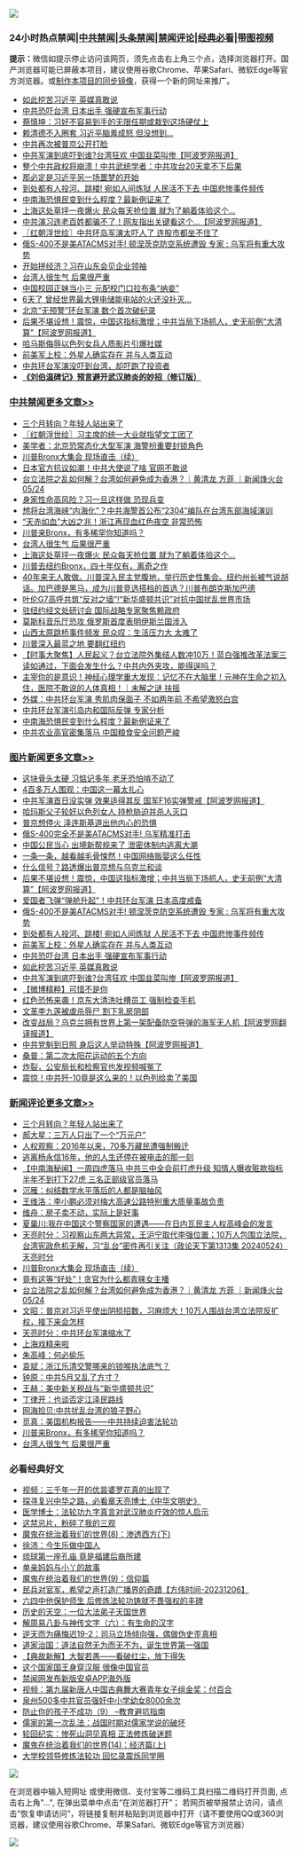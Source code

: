 ![](https://raw.githubusercontent.com/jsvpn/jsproxy/dev/64photo/fqnews-qr.jpg)

<div id="tt">
<h3>24小时热点禁闻|<a href="#%E4%B8%AD%E5%85%B1%E7%A6%81%E9%97%BB%E6%9B%B4%E5%A4%9A%E6%96%87%E7%AB%A0">中共禁闻</a>|<a href="#%E5%9B%BE%E7%89%87%E6%96%B0%E9%97%BB%E6%9B%B4%E5%A4%9A%E6%96%87%E7%AB%A0">头条禁闻</a>|<a href="#%E6%96%B0%E9%97%BB%E8%AF%84%E8%AE%BA%E6%9B%B4%E5%A4%9A%E6%96%87%E7%AB%A0">禁闻评论|<a href="#%E5%BF%85%E7%9C%8B%E7%BB%8F%E5%85%B8%E5%A5%BD%E6%96%87">经典必看</a>|<a href="https://9290254.xyz/3" target="_blank">带图视频</a></h3>
<div><b>提示：</b>微信如提示停止访问该网页，须先点击右上角三个点，选择浏览器打开。国产浏览器可能已屏蔽本项目，建议使用谷歌Chrome、苹果Safari、微软Edge等官方浏览器。或<a href="%E5%88%B6%E4%BD%9Cgit%E7%A6%81%E9%97%BB%E9%95%9C%E5%83%8F.md">制作本项目的同步镜像</a>，获得一个新的网址来推广。</div>
<ul>

<li><a href="/topimagenews/20240524/2040848.md">如此挖苦习近平 英媒真敢说</a></li>
<li><a href="/topimagenews/20240524/2040870.md">中共恐吓台湾 日本出手 强硬宣布军事行动</a></li>
<li><a href="/comments/20240524/2040767.md">蔡慎坤：习好不容易到手的无限任期或栽到这场硬仗上</a></li>
<li><a href="/comments/20240524/2040859.md">赖清德不入圈套 习近平脑羞成怒 但没想到…</a></li>
<li><a href="/ssgc/20240524/2040949.md">中共再次被普京公开打脸</a></li>
<li><a href="/topimagenews/20240524/2040760.md">中共军演到底吓到谁?台湾狂欢 中国韭菜叫惨【阿波罗网报道】</a></li>
<li><a href="/cbnews/20240524/2040765.md">整个中共政权将崩溃！中共武统学者：中共攻台20天拿不下后果</a></li>
<li><a href="/comments/20240524/2040860.md">那必定是习近平另一场噩梦的开始</a></li>
<li><a href="/topimagenews/20240524/2040925.md">到处都有人投河、跳楼! 宛如人间炼狱 人民活不下去 中国悲惨事件频传</a></li>
<li><a href="/cbnews/20240524/2040929.md">中南海恐惧民变到什么程度？最新例证来了</a></li>
<li><a href="/cbnews/20240525/2041076.md">上海这处草坪一夜爆火 民众每天抢位置 就为了躺着体验这个…</a></li>
<li><a href="/cnnews/20240524/2040804.md">中共演习连老百姓都骗不了！网友指出关键看这个...【阿波罗网报道】</a></li>
<li><a href="/cbnews/20240524/2040753.md">〖红朝浮世绘〗中共环岛军演太吓人了 连股市都坐不住了</a></li>
<li><a href="/topimagenews/20240524/2040926.md">俄S-400不是美ATACMS对手! 顿涅茨克防空系统遭毁 专家 : 乌军将有重大攻势</a></li>
<li><a href="/baitai/20240525/2041057.md">开始拼经济？习在山东会见企业领袖</a></li>
<li><a href="/comments/20240525/2041080.md">台湾人很生气 后果很严重</a></li>
<li><a href="/cbnews/20240524/2040812.md">中国校园正妹当小三 元配校门口拉布条“纳妾”</a></li>
<li><a href="/cnnews/20240524/2040862.md">6天了 曾经世界最大锂电储能电站的火还没扑灭…</a></li>
<li><a href="/cbnews/20240524/2040787.md">北京“无预警”环台军演 数个首次破纪录</a></li>
<li><a href="/topimagenews/20240525/2041106.md">后果不堪设想！震惊，中国这指标激增；中共当局下场抓人，史无前例“大清算”【阿波罗网报道】</a></li>
<li><a href="/ccpdope/20240524/2040950.md">哈马斯侮辱以色列女兵人质影片引爆社媒</a></li>
<li><a href="/topimagenews/20240524/2040924.md">前美军上校：外星人确实存在 并与人类互动</a></li>
<li><a href="/ccpdope/20240524/2040920.md">中共环台军演没吓到台湾，却吓跑了投资者</a></li>
<li><b><a href="/comments/20200207/1272816.md" target="_blank">《刘伯温碑记》预言避开武汉肺炎的妙招（修订版）</a></b></li>
</ul>
</div>

<div class="catlist">
<h3><a href="/cbnews/" target="_blank">中共禁闻</a><span><a href="/cbnews/" target="_blank" rel="nofollow">更多文章>></a></span></h3>
<ul>
<li><a href="/comments/20240525/2041248.md" target="_blank">三个月转向？年轻人站出来了</a></li>
<li><a href="/cbnews/20240525/2041235.md" target="_blank">〖红朝浮世绘〗习主席的统一大业就指望文工团了</a></li>
<li><a href="/cbnews/20240525/2041200.md" target="_blank">美学者：北京恐常态化大型军演 海警扮重要封锁角色</a></li>
<li><a href="/comments/20240525/2041195.md" target="_blank">川普Bronx大集会 现场直击（续）</a></li>
<li><a href="/cbnews/20240525/2041180.md" target="_blank">日本官方抗议如潮！中共大使说了啥 官网不敢说</a></li>
<li><a href="/comments/20240525/2041174.md" target="_blank">台立法院之乱如何解？台湾如何避免成为香港？｜黄清龙 方菲 ｜新闻烽火台 05/24</a></li>
<li><a href="/cbnews/20240525/2041137.md" target="_blank">身家性命高风险？习一旦这样做 恐现兵变</a></li>
<li><a href="/cbnews/20240525/2041108.md" target="_blank">想将台湾海峡“内海化”？中共海警首公布“2304”编队在台湾东部海域演训</a></li>
<li><a href="/cbnews/20240525/2041107.md" target="_blank">“天赤如血”大凶之兆！浙江再现血红色夜空 非常恐怖</a></li>
<li><a href="/comments/20240525/2041102.md" target="_blank">川普来Bronx，有多稀罕你知道吗？</a></li>
<li><a href="/comments/20240525/2041080.md" target="_blank">台湾人很生气 后果很严重</a></li>
<li><a href="/cbnews/20240525/2041076.md" target="_blank">上海这处草坪一夜爆火 民众每天抢位置 就为了躺着体验这个…</a></li>
<li><a href="/comments/20240525/2041039.md" target="_blank">川普去纽约Bronx，四十年仅有，离奇之作</a></li>
<li><a href="/comments/20240524/2040989.md" target="_blank">40年来无人敢做。川普深入民主党腹地，举行历史性集会。纽约州长被气说胡话。加巴德是黑马，成为川普竞选搭档的首选？川普布朗克斯加巴德</a></li>
<li><a href="/cbnews/20240524/2040979.md" target="_blank">叶伦G7高呼共筑“反对之墙”!“新华盛顿共识”对抗中国扰乱世界市场</a></li>
<li><a href="/cbnews/20240524/2040978.md" target="_blank">驻纽约经文处研讨会 国际战略专家聚焦赖政府</a></li>
<li><a href="/cbnews/20240524/2040977.md" target="_blank">莫斯科音乐厅恐攻 俄罗斯首度表明伊斯兰国涉入</a></li>
<li><a href="/cbnews/20240524/2040964.md" target="_blank">山西太原跳桥事件频发 民众叹：生活压力大 太难了</a></li>
<li><a href="/comments/20240524/2040952.md" target="_blank">川普深入最蓝之地 要翻红纽约</a></li>
<li><a href="/comments/20240524/2040947.md" target="_blank">【时事大聚焦】人民起义？台立法院外集结人数冲10万！蓝白强推改革法案三读如通过，下面会发生什么？中共内外夹攻，能得逞吗？</a></li>
<li><a href="/comments/20240524/2040934.md" target="_blank">主宰你的是意识！神经心理学重大发现：记忆不在大脑里！元神在生命之初入住，医院不敢说的人体真相！｜未解之谜 扶摇</a></li>
<li><a href="/cbnews/20240524/2040931.md" target="_blank">外媒：中共环台军演 秀肌肉保面子 不如两年前 不希望激怒白宫</a></li>
<li><a href="/cbnews/20240524/2040930.md" target="_blank">中共环台军演引岛内和国际反弹 专家分析</a></li>
<li><a href="/cbnews/20240524/2040929.md" target="_blank">中南海恐惧民变到什么程度？最新例证来了</a></li>
<li><a href="/cbnews/20240524/2040928.md" target="_blank">中共农业高官密集落马 中国粮食安全问题严峻</a></li>

</ul>
</div>
<div class="catlist">
<h3><a href="/topimagenews/" target="_blank">图片新闻</a><span><a href="/topimagenews/" target="_blank" rel="nofollow">更多文章>></a></span></h3>
<ul>
<li><a href="/topimagenews/20240525/2041243.md" target="_blank">这块骨头太硬 习惦记多年 老牙恐怕啃不动了</a></li>
<li><a href="/topimagenews/20240525/2041242.md" target="_blank">4百多万人围观：中国这一幕太扎心</a></li>
<li><a href="/topimagenews/20240525/2041223.md" target="_blank">中共军演首日没实弹 效果适得其反 国军F16实弹警戒【阿波罗网报道】</a></li>
<li><a href="/topimagenews/20240525/2041179.md" target="_blank">哈玛斯父子轮奸以色列女人 持枪胁迫并杀人灭口</a></li>
<li><a href="/topimagenews/20240525/2041178.md" target="_blank">普京想停火 泽连斯基道出他内心的恐惧</a></li>
<li><a href="/topimagenews/20240525/2041177.md" target="_blank">俄S-400完全不是美ATACMS对手! 乌军精准打击</a></li>
<li><a href="/topimagenews/20240525/2041160.md" target="_blank">中国公民当心 出境新帮规来了 泄密体制内逃离大潮</a></li>
<li><a href="/topimagenews/20240525/2041159.md" target="_blank">一条一条，越看越毛骨悚然！中国网络贩婴这么任性</a></li>
<li><a href="/topimagenews/20240525/2041136.md" target="_blank">什么信号？路透爆出普京想与乌克兰和谈</a></li>
<li><a href="/topimagenews/20240525/2041106.md" target="_blank">后果不堪设想！震惊，中国这指标激增；中共当局下场抓人，史无前例“大清算”【阿波罗网报道】</a></li>
<li><a href="/topimagenews/20240525/2041105.md" target="_blank">爱国者飞弹“弹舱升起”！中共环台军演 日本高度戒备</a></li>
<li><a href="/topimagenews/20240524/2040926.md" target="_blank">俄S-400不是美ATACMS对手! 顿涅茨克防空系统遭毁 专家 : 乌军将有重大攻势</a></li>
<li><a href="/topimagenews/20240524/2040925.md" target="_blank">到处都有人投河、跳楼! 宛如人间炼狱 人民活不下去 中国悲惨事件频传</a></li>
<li><a href="/topimagenews/20240524/2040924.md" target="_blank">前美军上校：外星人确实存在 并与人类互动</a></li>
<li><a href="/topimagenews/20240524/2040870.md" target="_blank">中共恐吓台湾 日本出手 强硬宣布军事行动</a></li>
<li><a href="/topimagenews/20240524/2040848.md" target="_blank">如此挖苦习近平 英媒真敢说</a></li>
<li><a href="/topimagenews/20240524/2040760.md" target="_blank">中共军演到底吓到谁?台湾狂欢 中国韭菜叫惨【阿波罗网报道】</a></li>
<li><a href="/topimagenews/20240524/2040731.md" target="_blank">【微博精粹】可惜不是你</a></li>
<li><a href="/topimagenews/20240524/2040730.md" target="_blank">红色恐怖来袭！京东大清洗吐槽员工 强制检查手机</a></li>
<li><a href="/topimagenews/20240524/2040714.md" target="_blank">文革李九莲被虐杀辱尸 割下乳房阴部</a></li>
<li><a href="/topimagenews/20240524/2040713.md" target="_blank">改变战局？乌克兰拥有世界上第一架配备防空导弹的海军无人机【阿波罗网翻译报道】</a></li>
<li><a href="/topimagenews/20240524/2040712.md" target="_blank">中共党魁到日照 身后这人举动特殊【阿波罗网报道】</a></li>
<li><a href="/topimagenews/20240524/2040696.md" target="_blank">桑普：第二次太阳花运动的五个方向</a></li>
<li><a href="/topimagenews/20240524/2040695.md" target="_blank">炸裂，公安局长和检察官也发视频喊冤了</a></li>
<li><a href="/topimagenews/20240524/2040678.md" target="_blank">震惊！中共歼-10竟是这么来的！以色列给卖了美国</a></li>

</ul>
</div>
<div class="catlist">
<h3><a href="/comments/" target="_blank">新闻评论</a><span><a href="/comments/" target="_blank" rel="nofollow">更多文章>></a></span></h3>
<ul>
<li><a href="/comments/20240525/2041248.md" target="_blank">三个月转向？年轻人站出来了</a></li>
<li><a href="/comments/20240525/2041247.md" target="_blank">郝大星：三万人只出了一个“万元户”</a></li>
<li><a href="/comments/20240525/2041246.md" target="_blank">人权观察：2016年以来，70多万藏民遭强制搬迁</a></li>
<li><a href="/comments/20240525/2041245.md" target="_blank">逃离杨永信16年，他的人生还停在被电击的那一刻</a></li>
<li><a href="/comments/20240525/2041222.md" target="_blank">【中南海秘闻】一周四虎落马 中共三中全会前打虎升级 知情人曝收赃款指标 半年不到打下27虎 三名正部级官员落马</a></li>
<li><a href="/comments/20240525/2041208.md" target="_blank">沉雁：纠结数学水平落后的人都是脑抽风</a></li>
<li><a href="/comments/20240525/2041207.md" target="_blank">王维洛：李小鹏必须对梅大高速公路特别重大质量事故负责</a></li>
<li><a href="/comments/20240525/2041206.md" target="_blank">维舟：房子卖不动，实际上是好事</a></li>
<li><a href="/comments/20240525/2041205.md" target="_blank">夏巢川:我在中国这个警察国家的遭遇——在日内瓦民主人权高峰会的发言</a></li>
<li><a href="/comments/20240525/2041198.md" target="_blank">天亮时分：习视察山东两大异常，王沪宁取代李强位置；10万人包围立法院，台湾宪政危机无解，习“乱台”密件再引关注（政论天下第1313集 20240524）天亮时分</a></li>
<li><a href="/comments/20240525/2041195.md" target="_blank">川普Bronx大集会 现场直击（续）</a></li>
<li><a href="/comments/20240525/2041182.md" target="_blank">竟有这等“好处”！贪官为什么都青睐女主播</a></li>
<li><a href="/comments/20240525/2041174.md" target="_blank">台立法院之乱如何解？台湾如何避免成为香港？｜黄清龙 方菲 ｜新闻烽火台 05/24</a></li>
<li><a href="/comments/20240525/2041157.md" target="_blank">文昭：普京对习近平使出阴损招数，习麻烦大！10万人围战台湾立法院反扩权，接下来会怎样</a></li>
<li><a href="/comments/20240525/2041156.md" target="_blank">天亮时分：中共环台军演缩水了</a></li>
<li><a href="/comments/20240525/2041155.md" target="_blank">上海戏精来啦</a></li>
<li><a href="/comments/20240525/2041116.md" target="_blank">朱高峰：何必偷乐</a></li>
<li><a href="/comments/20240525/2041115.md" target="_blank">袁斌：浙江乐清交警哪来的锁喉执法底气？</a></li>
<li><a href="/comments/20240525/2041114.md" target="_blank">钟原：中共5月又乱了方寸？</a></li>
<li><a href="/comments/20240525/2041113.md" target="_blank">王赫：美中新关税战与“新华盛顿共识”</a></li>
<li><a href="/comments/20240525/2041112.md" target="_blank">丁律开：也谈否定江泽民路线</a></li>
<li><a href="/comments/20240525/2041111.md" target="_blank">网海拾贝:中共扰乱台湾的狼子野心</a></li>
<li><a href="/comments/20240525/2041110.md" target="_blank">觅真：美国机构报告——中共持续迫害法轮功</a></li>
<li><a href="/comments/20240525/2041102.md" target="_blank">川普来Bronx，有多稀罕你知道吗？</a></li>
<li><a href="/comments/20240525/2041080.md" target="_blank">台湾人很生气 后果很严重</a></li>

</ul>
</div>

<div class="catlist">
<h3>必看经典好文</h3>
<ul>
<li><a href="/aomi/qiwen/20151223/484507.md" target="_blank">视频：三千年一开的优昙婆罗花真的出现了</a></li>
<li><a href="/comments/20220808/1768773.md" target="_blank">探寻复兴中华之路，必看章天亮博士《中华文明史》</a></li>
<li><a href="/comments/20200820/1382989.md" target="_blank">医学博士：法轮功九字真言对武汉肺炎疗效的惊人启示</a></li>
<li><a href="/yule/20210123/1473216.md" target="_blank">这禁忌片，粉碎了我的三观</a></li>
<li><a href="/topimagenews/20180527/948714.md" target="_blank">魔鬼在统治着我们的世界(8)：渗透西方(下)</a></li>
<li><a href="/renquan/minyun/20200819/1391988.md" target="_blank">徐沛：今生乐做中国人</a></li>
<li><a href="/bannedvideo/20220418/1720873.md" target="_blank">琉球第一座孔庙 竟是福建后裔所建</a></li>
<li><a href="/cbnews/20210518/1548912.md" target="_blank">单亲妈妈与小丫的故事</a></li>
<li><a href="/topimagenews/20180529/949649.md" target="_blank">魔鬼在统治着我们的世界(9)：信仰篇</a></li>
<li><a href="/comments/20231207/1970628.md" target="_blank">民兵对官军，希望之声打造广播界的奇蹟【方伟时间-20231206】</a></li>
<li><a href="/comments/20200926/1403542.md" target="_blank">六四中他保护师生 后修炼法轮功铸就不畏强权的丰碑</a></li>
<li><a href="/tculture/20121025/73067.md" target="_blank">历史的天空：一位大法弟子天国世界</a></li>
<li><a href="/tculture/20170925/832035.md" target="_blank">解周易八卦与神传文字（六）：有生命的汉字</a></li>
<li><a href="/tculture/20190304/1091074.md" target="_blank">逆天而为痛悔迟19-2：司马立场倾向强，偶做伪史歪真相</a></li>
<li><a href="/comments/20220722/1761708.md" target="_blank">道家治国：道法自然无为而无不为，诞生世界第一强国</a></li>
<li><a href="/comments/20201217/1449706.md" target="_blank">【典故新解】大智若愚——看破红尘，放下得失</a></li>
<li><a href="/comments/20220611/1744476.md" target="_blank">这个国家国王身穿汉服 很像中国官员</a></li>
<li><a href="/comments/20200627/783266.md" target="_blank">禁闻网发布新版安卓APP海外版</a></li>
<li><a href="/comments/20220518/1734456.md" target="_blank">视频：第九届新唐人中国古典舞大赛青年女子组金奖：付百合</a></li>
<li><a href="/comments/20200704/783272.md" target="_blank">泉州500多中共官员强奸中小学幼女8000余次</a></li>
<li><a href="/comments/20230924/1938058.md" target="_blank">防止你的孩子不成功（9） &#8211;教育避坑指南</a></li>
<li><a href="/comments/20191110/1037275.md" target="_blank">儒家的第一次乱法：战国时期对儒家学说的破坏</a></li>
<li><a href="/tculture/xiulian/20180114/885650.md" target="_blank">轮回纪实：惨死山洞见真相 正法修炼破迷题</a></li>
<li><a href="/topimagenews/20180605/953415.md" target="_blank">魔鬼在统治着我们的世界(14)：经济篇(上)</a></li>
<li><a href="/cbnews/20210517/1548104.md" target="_blank">大学校领导修炼法轮功 回忆录震烁同学圈</a></li>

</ul>
</div>

![](https://raw.githubusercontent.com/jsvpn/jsproxy/dev/64photo/fqnews-qr.jpg)

在浏览器中输入短网址 或使用微信、支付宝等二维码工具扫描二维码打开页面, 点击右上角"...", 在弹出菜单中点击“在浏览器打开”； 若网页被举报禁止访问，请点击“恢复申请访问”，将链接复制并粘贴到浏览器中打开（请不要使用QQ或360浏览器，建议使用谷歌Chrome、苹果Safari、微软Edge等官方浏览器）

![](https://raw.githubusercontent.com/jsvpn/jsproxy/dev/64photo/wx.jpg)